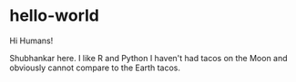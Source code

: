 # hello-world

Hi Humans!

Shubhankar here. I like R and Python
I haven't had tacos on the Moon and obviously cannot compare to the Earth tacos.
